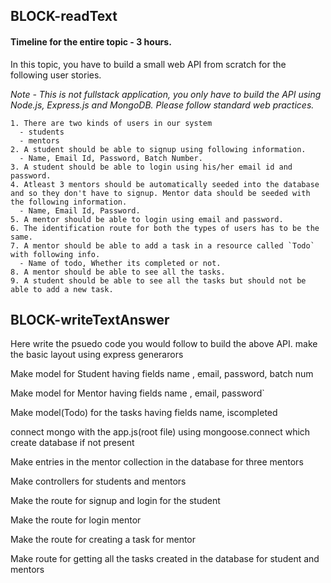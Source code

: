 ## BLOCK-readText

#### Timeline for the entire topic - 3 hours.

In this topic, you have to build a small web API from scratch for the following user stories.

*Note - This is not fullstack application, you only have to build the API using Node.js, Express.js and MongoDB. Please follow standard web practices.*

```
1. There are two kinds of users in our system 
  - students
  - mentors
2. A student should be able to signup using following information.
  - Name, Email Id, Password, Batch Number.
3. A student should be able to login using his/her email id and password.
4. Atleast 3 mentors should be automatically seeded into the database and so they don't have to signup. Mentor data should be seeded with the following information.
  - Name, Email Id, Password.
5. A mentor should be able to login using email and password.
6. The identification route for both the types of users has to be the same.
7. A mentor should be able to add a task in a resource called `Todo` with following info.
  - Name of todo, Whether its completed or not.
8. A mentor should be able to see all the tasks.
9. A student should be able to see all the tasks but should not be able to add a new task.
```

## BLOCK-writeTextAnswer

Here write the psuedo code you would follow to build the above API.
make the basic layout using express generarors

Make model for Student having fields name , email, password, batch num

Make model for Mentor having fields name , email, password`

Make model(Todo) for the tasks having fields name, iscompleted

connect mongo with the app.js(root file) using mongoose.connect which create database if not present

Make entries in the mentor collection in the database for three mentors

Make controllers for students and mentors

Make the route for signup and login for the student 

Make the route for login mentor

Make the route for creating a task for mentor

Make route for getting all the tasks created in the database for student and mentors


